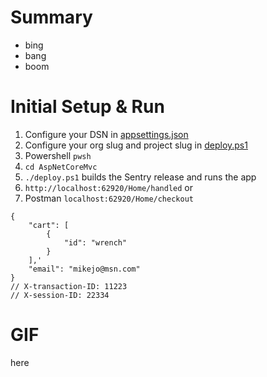 # Summary 
- bing
- bang
- boom

# Initial Setup & Run
1. Configure your DSN in [appsettings.json](appsettings.json)
2. Configure your org slug and project slug in [deploy.ps1](deploy.ps1)
3. Powershell `pwsh`
4. `cd AspNetCoreMvc` 
5. `./deploy.ps1` builds the Sentry release and runs the app
6. `http://localhost:62920/Home/handled`
or
7. Postman `localhost:62920/Home/checkout`
```
{ 
	"cart": [
		{ 
			"id": "wrench"
		}
	],'
	"email": "mikejo@msn.com"
}
// X-transaction-ID: 11223
// X-session-ID: 22334
```

# GIF
here